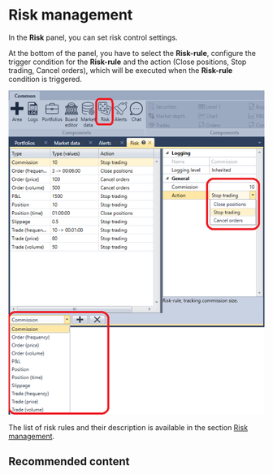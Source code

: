 # Risk management

In the **Risk** panel, you can set risk control settings.

At the bottom of the panel, you have to select the **Risk\-rule**, configure the trigger condition for the **Risk\-rule** and the action (Close positions, Stop trading, Cancel orders), which will be executed when the **Risk\-rule** condition is triggered.

![Terminal Risk Rule](../images/Terminal_Risk_Rule.png)

The list of risk rules and their description is available in the section [Risk management](Designer_Risk_Rule.md).

## Recommended content
